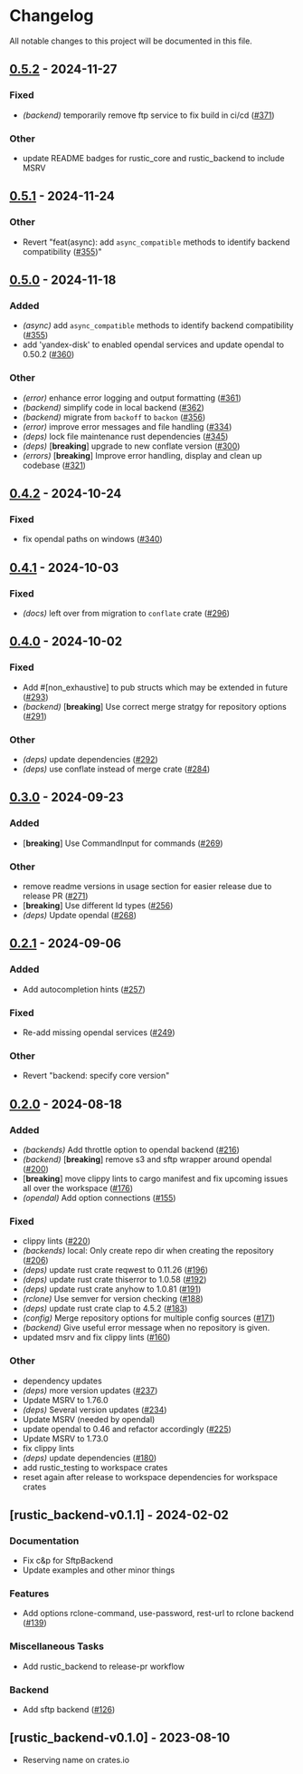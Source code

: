 # Changelog

All notable changes to this project will be documented in this file.

## [0.5.2](https://github.com/rustic-rs/rustic_core/compare/rustic_backend-v0.5.1...rustic_backend-v0.5.2) - 2024-11-27

### Fixed

- *(backend)* temporarily remove ftp service to fix build in ci/cd ([#371](https://github.com/rustic-rs/rustic_core/pull/371))

### Other

- update README badges for rustic_core and rustic_backend to include MSRV

## [0.5.1](https://github.com/rustic-rs/rustic_core/compare/rustic_backend-v0.5.0...rustic_backend-v0.5.1) - 2024-11-24

### Other

- Revert "feat(async): add `async_compatible` methods to identify backend compatibility ([#355](https://github.com/rustic-rs/rustic_core/pull/355))"

## [0.5.0](https://github.com/rustic-rs/rustic_core/compare/rustic_backend-v0.4.2...rustic_backend-v0.5.0) - 2024-11-18

### Added

- *(async)* add `async_compatible` methods to identify backend compatibility ([#355](https://github.com/rustic-rs/rustic_core/pull/355))
- add 'yandex-disk' to enabled opendal services and update opendal to 0.50.2 ([#360](https://github.com/rustic-rs/rustic_core/pull/360))

### Other

- *(error)* enhance error logging and output formatting ([#361](https://github.com/rustic-rs/rustic_core/pull/361))
- *(backend)* simplify code in local backend ([#362](https://github.com/rustic-rs/rustic_core/pull/362))
- *(backend)* migrate from `backoff` to `backon` ([#356](https://github.com/rustic-rs/rustic_core/pull/356))
- *(error)* improve error messages and file handling ([#334](https://github.com/rustic-rs/rustic_core/pull/334))
- *(deps)* lock file maintenance rust dependencies ([#345](https://github.com/rustic-rs/rustic_core/pull/345))
- *(deps)* [**breaking**] upgrade to new conflate version ([#300](https://github.com/rustic-rs/rustic_core/pull/300))
- *(errors)* [**breaking**] Improve error handling, display and clean up codebase ([#321](https://github.com/rustic-rs/rustic_core/pull/321))

## [0.4.2](https://github.com/rustic-rs/rustic_core/compare/rustic_backend-v0.4.1...rustic_backend-v0.4.2) - 2024-10-24

### Fixed

- fix opendal paths on windows ([#340](https://github.com/rustic-rs/rustic_core/pull/340))

## [0.4.1](https://github.com/rustic-rs/rustic_core/compare/rustic_backend-v0.4.0...rustic_backend-v0.4.1) - 2024-10-03

### Fixed

- *(docs)* left over from migration to `conflate` crate ([#296](https://github.com/rustic-rs/rustic_core/pull/296))

## [0.4.0](https://github.com/rustic-rs/rustic_core/compare/rustic_backend-v0.3.0...rustic_backend-v0.4.0) - 2024-10-02

### Fixed

- Add #[non_exhaustive] to pub structs which may be extended in future ([#293](https://github.com/rustic-rs/rustic_core/pull/293))
- *(backend)* [**breaking**] Use correct merge stratgy for repository options ([#291](https://github.com/rustic-rs/rustic_core/pull/291))

### Other

- *(deps)* update dependencies ([#292](https://github.com/rustic-rs/rustic_core/pull/292))
- *(deps)* use conflate instead of merge crate ([#284](https://github.com/rustic-rs/rustic_core/pull/284))

## [0.3.0](https://github.com/rustic-rs/rustic_core/compare/rustic_backend-v0.2.1...rustic_backend-v0.3.0) - 2024-09-23

### Added

- [**breaking**] Use CommandInput for commands ([#269](https://github.com/rustic-rs/rustic_core/pull/269))

### Other

- remove readme versions in usage section for easier release due to release PR ([#271](https://github.com/rustic-rs/rustic_core/pull/271))
- [**breaking**] Use different Id types ([#256](https://github.com/rustic-rs/rustic_core/pull/256))
- *(deps)* Update opendal ([#268](https://github.com/rustic-rs/rustic_core/pull/268))

## [0.2.1](https://github.com/rustic-rs/rustic_core/compare/rustic_backend-v0.2.0...rustic_backend-v0.2.1) - 2024-09-06

### Added
- Add autocompletion hints  ([#257](https://github.com/rustic-rs/rustic_core/pull/257))

### Fixed
- Re-add missing opendal services ([#249](https://github.com/rustic-rs/rustic_core/pull/249))

### Other
- Revert "backend: specify core version"

## [0.2.0](https://github.com/rustic-rs/rustic_core/compare/rustic_backend-v0.1.1...rustic_backend-v0.2.0) - 2024-08-18

### Added
- *(backends)* Add throttle option to opendal backend ([#216](https://github.com/rustic-rs/rustic_core/pull/216))
- *(backend)* [**breaking**] remove s3 and sftp wrapper around opendal ([#200](https://github.com/rustic-rs/rustic_core/pull/200))
- [**breaking**] move clippy lints to cargo manifest and fix upcoming issues all over the workspace ([#176](https://github.com/rustic-rs/rustic_core/pull/176))
- *(opendal)* Add option connections ([#155](https://github.com/rustic-rs/rustic_core/pull/155))

### Fixed
- clippy lints ([#220](https://github.com/rustic-rs/rustic_core/pull/220))
- *(backends)* local: Only create repo dir when creating the repository ([#206](https://github.com/rustic-rs/rustic_core/pull/206))
- *(deps)* update rust crate reqwest to 0.11.26 ([#196](https://github.com/rustic-rs/rustic_core/pull/196))
- *(deps)* update rust crate thiserror to 1.0.58 ([#192](https://github.com/rustic-rs/rustic_core/pull/192))
- *(deps)* update rust crate anyhow to 1.0.81 ([#191](https://github.com/rustic-rs/rustic_core/pull/191))
- *(rclone)* Use semver for version checking ([#188](https://github.com/rustic-rs/rustic_core/pull/188))
- *(deps)* update rust crate clap to 4.5.2 ([#183](https://github.com/rustic-rs/rustic_core/pull/183))
- *(config)* Merge repository options for multiple config sources ([#171](https://github.com/rustic-rs/rustic_core/pull/171))
- *(backend)* Give useful error message when no repository is given.
- updated msrv and fix clippy lints ([#160](https://github.com/rustic-rs/rustic_core/pull/160))

### Other
- dependency updates
- *(deps)* more version updates ([#237](https://github.com/rustic-rs/rustic_core/pull/237))
- Update MSRV to 1.76.0
- *(deps)* Several version updates ([#234](https://github.com/rustic-rs/rustic_core/pull/234))
- Update MSRV (needed by opendal)
- update opendal to 0.46 and refactor accordingly ([#225](https://github.com/rustic-rs/rustic_core/pull/225))
- Update MSRV to 1.73.0
- fix clippy lints
- *(deps)* update dependencies ([#180](https://github.com/rustic-rs/rustic_core/pull/180))
- add rustic_testing to workspace crates
- reset again after release to workspace dependencies for workspace crates

## [rustic_backend-v0.1.1] - 2024-02-02

### Documentation

- Fix c&p for SftpBackend
- Update examples and other minor things

### Features

- Add options rclone-command, use-password, rest-url to rclone backend
  ([#139](https://github.com/rustic-rs/rustic_core/issues/139))

### Miscellaneous Tasks

- Add rustic_backend to release-pr workflow

### Backend

- Add sftp backend ([#126](https://github.com/rustic-rs/rustic_core/issues/126))

## [rustic_backend-v0.1.0] - 2023-08-10

- Reserving name on crates.io

<!-- generated by git-cliff -->
